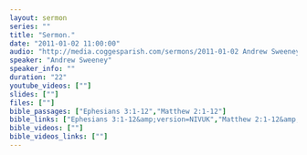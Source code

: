 ```yaml
---
layout: sermon
series: ""
title: "Sermon."
date: "2011-01-02 11:00:00"
audio: "http://media.coggesparish.com/sermons/2011-01-02 Andrew Sweeney.mp3"
speaker: "Andrew Sweeney"
speaker_info: ""
duration: "22"
youtube_videos: [""]
slides: [""]
files: [""]
bible_passages: ["Ephesians 3:1-12","Matthew 2:1-12"]
bible_links: ["Ephesians 3:1-12&amp;version=NIVUK","Matthew 2:1-12&amp;version=NIVUK"]
bible_videos: [""]
bible_videos_links: [""]
---
```

